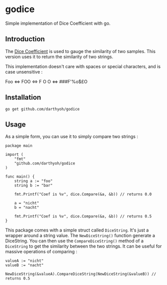 # godice
Simple implementation of Dice Coefficient with go.

## Introduction

The [Dice Coefficient](https://en.wikipedia.org/wiki/S%C3%B8rensen%E2%80%93Dice_coefficient) is used to gauge the similarity of two samples. This version uses it to return the similarity of two strings.

This implementation doesn't care with spaces or special characters, and is case unsensitive :

Foo <=> FOO <=> F O O <=> ###F'%o$£O

## Installation

`go get github.com/darthyoh/godice`

## Usage

As a simple form, you can use it to simply compare two strings :

```
package main

import (
    "fmt"
    "github.com/darthyoh/godice
)

func main() {
    string a := "foo"
    string b := "bar"

    fmt.Printf("Coef is %v", dice.Compare(&a, &b)) // returns 0.0

    a = "nicht"
    b = "nacht"

    fmt.Printf("Coef is %v", dice.Compare(&a, &b)) // returns 0.5
}
```

This package comes with a simple struct called `DiceString`. It's just a wrapper around a string value. The `NewDiceString()` function generate a DiceString. You can then use the `CompareDiceString()` method of a `DiceString` to get the similarity between the two strings. It can be useful for massive operations of comparing :

```
valueA := "nicht"
valueB := "nacht"

NewDiceString(&valueA).CompareDiceString(NewDiceString(&valueB)) // returns 0.5
```